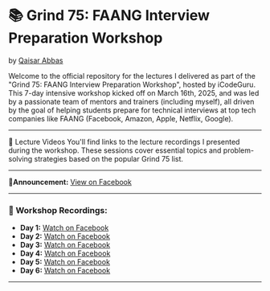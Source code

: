 # 📚 Grind 75: FAANG Interview Preparation Workshop
by [Qaisar Abbas](https://github.com/QaisarAbbas2024/)

Welcome to the official repository for the lectures I delivered as part of the "Grind 75: FAANG Interview Preparation Workshop", hosted by iCodeGuru. This 7-day intensive workshop kicked off on March 16th, 2025, and was led by a passionate team of mentors and trainers (including myself), all driven by the goal of helping students prepare for technical interviews at top tech companies like FAANG (Facebook, Amazon, Apple, Netflix, Google).
***
🎥 Lecture Videos
You'll find links to the lecture recordings I presented during the workshop. These sessions cover essential topics and problem-solving strategies based on the popular Grind 75 list.
***
📢**Announcement:** [View on Facebook](https://www.facebook.com/share/p/1AEKihwC8P/) 
***
### 📅 Workshop Recordings: 
- **Day 1:** [Watch on Facebook](https://www.facebook.com/watch/?v=630867489654045)
- **Day 2:** [Watch on Facebook](https://www.facebook.com/iCodeguru/videos/1378553226655184)
- **Day 3:** [Watch on Facebook](https://www.facebook.com/iCodeguru/videos/630479876570227/)
- **Day 4:** [Watch on Facebook](https://www.facebook.com/iCodeguru/videos/631661796150568/)
- **Day 5:** [Watch on Facebook](https://www.facebook.com/iCodeguru/videos/1281699759596162/)
- **Day 6:** [Watch on Facebook](https://www.facebook.com/iCodeguru/videos/1365050891167698/)
***
